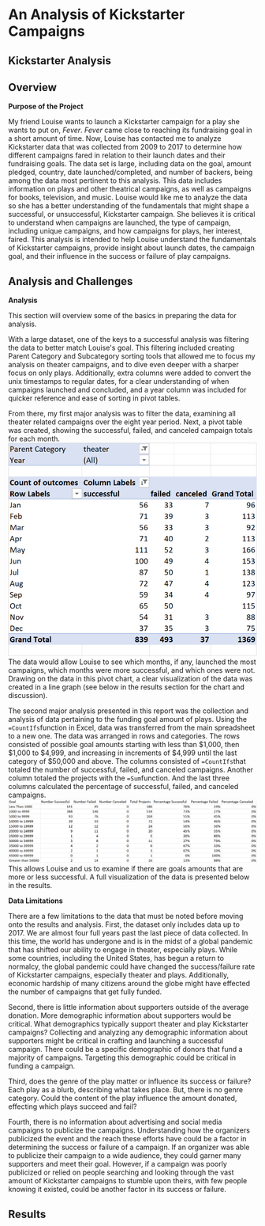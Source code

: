 # An Analysis of Kickstarter Campaigns
## Kickstarter Analysis

## Overview

**Purpose of the Project**

My friend Louise wants to launch a Kickstarter campaign for a play she wants to put on, *Fever*. *Fever* came close to reaching its fundraising goal in a short amount of time. Now, Louise has contacted me to analyze Kickstarter data that was collected from 2009 to 2017 to determine how different campaigns fared in relation to their launch dates and their fundraising goals. The data set is large, including data on the goal, amount pledged, country, date launched/completed, and number of backers, being among the data most pertinent to this analysis. This data includes information on plays and other theatrical campaigns, as well as campaigns for books, television, and music. Louise would like me to analyze the data so she has a better understanding of the fundamentals that might shape a successful, or unsuccessful, Kickstarter campaign. She believes it is critical to understand when campaigns are launched, the type of campaign, including unique campaigns, and how campaigns for plays, her interest, faired. This analysis is intended to help Louise understand the fundamentals of Kickstarter campaigns, provide insight about launch dates, the campaign goal, and their influence in the success or failure of play campaigns.



## Analysis and Challenges

**Analysis**

This section will overview some of the basics in preparing the data for analysis. 

With a large dataset, one of the keys to a successful analysis was filtering the data to better match Louise's goal. This filtering included creating Parent Category and Subcategory sorting tools that allowed me to focus my analysis on theater campaigns, and to dive even deeper with a sharper focus on only plays. Additionally, extra columns were added to convert the unix timestamps to regular dates, for a clear understanding of when campaigns launched and concluded, and a year column was included for quicker reference and ease of sorting in pivot tables.

From there, my first major analysis was to filter the data, examining all theater related campaigns over the eight year period. Next, a pivot table was created, showing the successful, failed, and canceled campaign totals for each month. <img src="https://github.com/labinskin/Kickstart-Analysis-to-Find-Trends/blob/main/Pivot%20Table.png" />The data would allow Louise to see which months, if any, launched the most campaigns, which months were more successful, and which ones were not. Drawing on the data in this pivot chart, a clear visualization of the data was created in a line graph (see below in the results section for the chart and discussion).

The second major analysis presented in this report was the collection and analysis of data pertaining to the funding goal amount of plays. Using the `=CountIfs`function in Excel, data was transferred from the main spreadsheet to a new one. The data was arranged in rows and categories. The rows consisted of possible goal amounts starting with less than $1,000, then $1,000 to $4,999, and increasing in increments of $4,999 until the last category of $50,000 and above. The columns consisted of `=CountIfs`that totaled the number of successful, failed, and canceled campaigns. Another column totaled the projects with the `=Sum`function. And the last three columns calculated the percentage of successful, failed, and canceled campaigns. ![Outcomes Chart](https://github.com/labinskin/Kickstart-Analysis-to-Find-Trends/blob/main/Outcomes%20Chart.png)This allows Louise and us to examine if there are goals amounts that are more or less successful. A full visualization of the data is presented below in the results.

**Data Limitations**

There are a few limitations to the data that must be noted before moving onto the results and analysis. First, the dataset only includes data up to 2017. We are almost four full years past the last piece of data collected. In this time, the world has undergone and is in the midst of a global pandemic that has shifted our ability to engage in theater, especially plays. While some countries, including the United States, has begun a return to normalcy, the global pandemic could have changed the success/failure rate of Kickstarter campaigns, especially theater and plays. Additionally, economic hardship of many citizens around the globe might have effected the number of campaigns that get fully funded.

Second, there is little information about supporters outside of the average donation. More demographic information about supporters would be critical. What demographics typically support theater and play Kickstarter campaigns? Collecting and analyzing any demographic information about supporters might be critical in crafting and launching a successful campaign. There could be a specific demographic of donors that fund a majority of campaigns. Targeting this demographic could be critical in funding a campaign.

Third, does the genre of the play matter or influence its success or failure? Each play as a blurb, describing what takes place. But, there is no genre category. Could the content of the play influence the amount donated, effecting which plays succeed and fail?

Fourth, there is no information about advertising and social media campaigns to publicize the campaigns. Understanding how the organizers publicized the event and the reach these efforts have could be a factor in determining the success or failure of a campaign. If an organizer was able to publicize their campaign to a wide audience, they could garner many supporters and meet their goal. However, if a campaign was poorly publicized or relied on people searching and looking through the vast amount of Kickstarter campaigns to stumble upon theirs, with few people knowing it existed, could be another factor in its success or failure.

## Results
